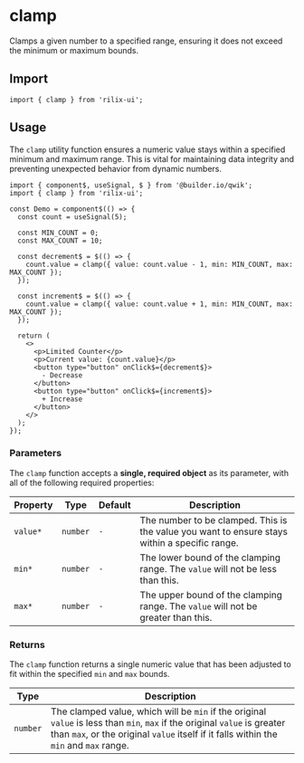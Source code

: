 # clamp

Clamps a given number to a specified range, ensuring it does not exceed the minimum or maximum bounds.

## Import

```tsx
import { clamp } from 'rilix-ui';
```

## Usage

The `clamp` utility function ensures a numeric value stays within a specified minimum and maximum range. This is vital for maintaining data integrity and preventing unexpected behavior from dynamic numbers.

```tsx
import { component$, useSignal, $ } from '@builder.io/qwik';
import { clamp } from 'rilix-ui';

const Demo = component$(() => {
  const count = useSignal(5);

  const MIN_COUNT = 0;
  const MAX_COUNT = 10;

  const decrement$ = $(() => {
    count.value = clamp({ value: count.value - 1, min: MIN_COUNT, max: MAX_COUNT });
  });

  const increment$ = $(() => {
    count.value = clamp({ value: count.value + 1, min: MIN_COUNT, max: MAX_COUNT });
  });

  return (
    <>
      <p>Limited Counter</p>
      <p>Current value: {count.value}</p>
      <button type="button" onClick$={decrement$}>
        - Decrease
      </button>
      <button type="button" onClick$={increment$}>
        + Increase
      </button>
    </>
  );
});
```

### Parameters

The `clamp` function accepts a **single, required object** as its parameter, with all of the following required properties:

| Property | Type     | Default | Description                                                                                   |
| -------- | -------- | ------- | --------------------------------------------------------------------------------------------- |
| `value*` | `number` | `-`     | The number to be clamped. This is the value you want to ensure stays within a specific range. |
| `min*`   | `number` | `-`     | The lower bound of the clamping range. The `value` will not be less than this.                |
| `max*`   | `number` | `-`     | The upper bound of the clamping range. The `value` will not be greater than this.             |

### Returns

The `clamp` function returns a single numeric value that has been adjusted to fit within the specified `min` and `max` bounds.

| Type     | Description                                                                                                                                                                                                          |
| -------- | -------------------------------------------------------------------------------------------------------------------------------------------------------------------------------------------------------------------- |
| `number` | The clamped value, which will be `min` if the original `value` is less than `min`, `max` if the original `value` is greater than `max`, or the original `value` itself if it falls within the `min` and `max` range. |
